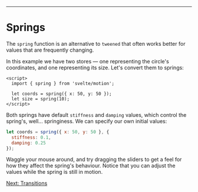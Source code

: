 ------
# **Springs**
The `spring` function is an alternative to `tweened` that often works better for values that are frequently changing.

In this example we have two stores — one representing the circle's coordinates, and one representing its size. Let's convert them to springs:
```svelte title="src/routes/part2/motion/springs/+page.svelte" /spring/ /motion/
<script>
  import { spring } from 'svelte/motion';

  let coords = spring({ x: 50, y: 50 });
  let size = spring(10);
</script>
```
Both springs have default `stiffness` and `damping` values, which control the spring's, well... springiness. We can specify our own initial values:
```js title="src/routes/part2/motion/springs/+page.svelte" /, {/ /stiffness: 0.1,/ /damping: 0.25/ /})/
let coords = spring({ x: 50, y: 50 }, {
  stiffness: 0.1,
  damping: 0.25
});
```
Waggle your mouse around, and try dragging the sliders to get a feel for how they affect the spring's behaviour. Notice that you can adjust the values while the spring is still in motion.

[Next: Transitions](/part2/transitions/directive)
